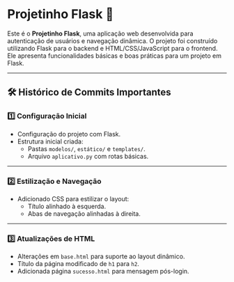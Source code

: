 # Projetinho Flask 🐍

Este é o **Projetinho Flask**, uma aplicação web desenvolvida para autenticação de usuários e navegação dinâmica. O projeto foi construído utilizando Flask para o backend e HTML/CSS/JavaScript para o frontend. Ele apresenta funcionalidades básicas e boas práticas para um projeto em Flask.

---

## 🛠️ Histórico de Commits Importantes

### 1️⃣ Configuração Inicial
- Configuração do projeto com Flask.
- Estrutura inicial criada:
  - Pastas `modelos/`, `estático/` e `templates/`.
  - Arquivo `aplicativo.py` com rotas básicas.

---

### 2️⃣ Estilização e Navegação
- Adicionado CSS para estilizar o layout:
  - Título alinhado à esquerda.
  - Abas de navegação alinhadas à direita.

---

### 3️⃣ Atualizações de HTML
- Alterações em `base.html` para suporte ao layout dinâmico.
- Título da página modificado de `h1` para `h2`.
- Adicionada página `sucesso.html` para mensagem pós-login.
